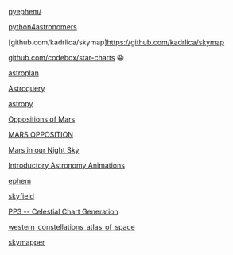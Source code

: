 [pyephem/](https://rhodesmill.org/pyephem/)

[python4astronomers](https://python4astronomers.github.io/index.html)

[github.com/kadrlica/skymap]https://github.com/kadrlica/skymap

[github.com/codebox/star-charts](https://github.com/codebox/star-charts) 😀

[astroplan](https://astroplan.readthedocs.io/en/latest/index.html)

[Astroquery](https://astroquery.readthedocs.io/en/latest/index.html)

[astropy](https://docs.astropy.org/en/stable/index.html)

[Oppositions of Mars ](https://cseligman.com/text/planets/marsoppositions.htm)

[MARS OPPOSITION](https://www.universetoday.com/tag/mars-opposition/)

[Mars in our Night Sky](https://mars.nasa.gov/all-about-mars/night-sky/opposition/)

[Introductory Astronomy Animations](https://zingale.github.io/astro_animations/)

[ephem](https://pypi.org/project/ephem/)

[skyfield](https://pypi.org/project/skyfield/)

[PP3 -- Celestial Chart Generation](http://pp3.sourceforge.net/)

[western_constellations_atlas_of_space](https://github.com/eleanorlutz/western_constellations_atlas_of_space)

[skymapper](https://github.com/pmelchior/skymapper)